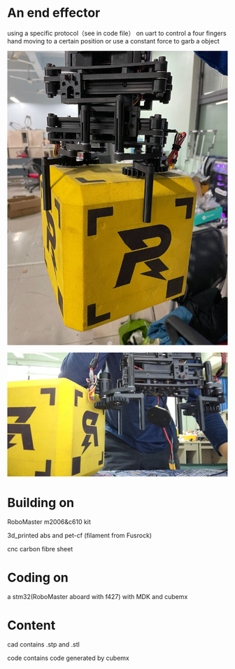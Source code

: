 # An end effector 

using a specific protocol（see in code file） on uart to control a four fingers hand moving to a certain position or use a constant force to garb a object

![claw with a RoboMaster gold ore without ctrl](/cad/img/p1.jpg)

![claw with a RoboMaster gold ore](/cad/img/p2.jpg)

# Building on 
RoboMaster m2006&c610 kit

3d_printed abs and pet-cf (filament from Fusrock)

cnc carbon fibre sheet 
            
# Coding on 
a stm32(RoboMaster aboard with f427) with MDK and cubemx 

# Content

cad contains .stp and .stl

code contains code generated by cubemx 

